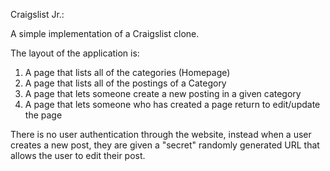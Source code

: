 Craigslist Jr.:

A simple implementation of a Craigslist clone.  

The layout of the application is:

1.  A page that lists all of the categories (Homepage)
2.  A page that lists all of the postings of a Category
3.  A page that lets someone create a new posting in a given category
4.  A page that lets someone who has created a page return to edit/update the page

There is no user authentication through the website, instead when a user creates a new post, they are given a "secret"
randomly generated URL that allows the user to edit their post.


